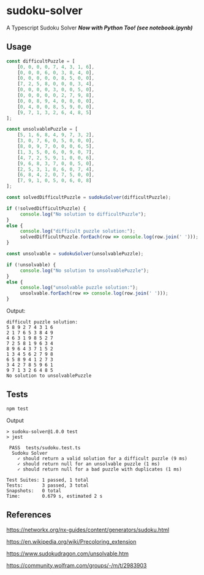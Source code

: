 # sudoku-solver

A Typescript Sudoku Solver  ***Now with Python Too! (see notebook.ipynb)***

## Usage
```ts
const difficultPuzzle = [
    [0, 0, 0, 0, 7, 4, 3, 1, 6],
    [0, 0, 0, 6, 0, 3, 8, 4, 0],
    [0, 0, 0, 0, 0, 8, 5, 0, 0],
    [7, 2, 5, 8, 0, 0, 0, 3, 4],
    [0, 0, 0, 0, 3, 0, 0, 5, 0],
    [0, 0, 0, 0, 0, 2, 7, 9, 8],
    [0, 0, 8, 9, 4, 0, 0, 0, 0],
    [0, 4, 0, 0, 8, 5, 9, 0, 0],
    [9, 7, 1, 3, 2, 6, 4, 8, 5]
];

const unsolvablePuzzle = [
    [5, 1, 6, 8, 4, 9, 7, 3, 2],
    [3, 0, 7, 6, 0, 5, 0, 0, 0],
    [8, 0, 9, 7, 0, 0, 0, 6, 5],
    [1, 3, 5, 0, 6, 0, 9, 0, 7],
    [4, 7, 2, 5, 9, 1, 0, 0, 6],
    [9, 6, 8, 3, 7, 0, 0, 5, 0],
    [2, 5, 3, 1, 8, 6, 0, 7, 4],
    [6, 8, 4, 2, 0, 7, 5, 0, 0],
    [7, 9, 1, 0, 5, 0, 6, 0, 8]
];

const solvedDifficultPuzzle = sudokuSolver(difficultPuzzle);

if (!solvedDifficultPuzzle) {
     console.log("No solution to difficultPuzzle");
}
else {
     console.log("difficult puzzle solution:");
     solvedDifficultPuzzle.forEach(row => console.log(row.join(' ')));
}

const unsolvable = sudokuSolver(unsolvablePuzzle);

if (!unsolvable) {
     console.log("No solution to unsolvablePuzzle");
}
else {
     console.log("unsolvable puzzle solution:");
     unsolvable.forEach(row => console.log(row.join(' ')));
}
```
Output:
```
difficult puzzle solution:
5 8 9 2 7 4 3 1 6
2 1 7 6 5 3 8 4 9
4 6 3 1 9 8 5 2 7
7 2 5 8 1 9 6 3 4
8 9 6 4 3 7 1 5 2
1 3 4 5 6 2 7 9 8
6 5 8 9 4 1 2 7 3
3 4 2 7 8 5 9 6 1
9 7 1 3 2 6 4 8 5
No solution to unsolvablePuzzle
```
## Tests
```bash
npm test
```
Output
```
> sudoku-solver@1.0.0 test
> jest

 PASS  tests/sudoku.test.ts
  Sudoku Solver
    ✓ should return a valid solution for a difficult puzzle (9 ms)
    ✓ should return null for an unsolvable puzzle (1 ms)
    ✓ should return null for a bad puzzle with duplicates (1 ms)

Test Suites: 1 passed, 1 total
Tests:       3 passed, 3 total
Snapshots:   0 total
Time:        0.679 s, estimated 2 s 
```
## References

https://networkx.org/nx-guides/content/generators/sudoku.html

https://en.wikipedia.org/wiki/Precoloring_extension

https://www.sudokudragon.com/unsolvable.htm

https://community.wolfram.com/groups/-/m/t/2983903
